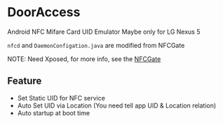 # DoorAccess

Android NFC Mifare Card UID Emulator
Maybe only for LG Nexus 5

`nfcd` and `DaemonConfigation.java` are modified from NFCGate

NOTE: Need Xposed, for more info, see the [NFCGate](https://github.com/nfcgate/nfcgate)

## Feature

* Set Static UID for NFC service
* Auto Set UID via Location (You need tell app UID & Location relation)
* Auto startup at boot time
